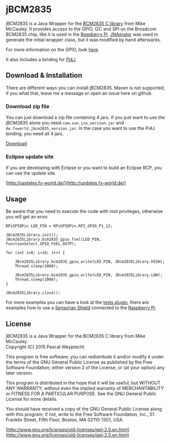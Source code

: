 # jBCM2835

jBCM2835 is a Java Wrapper for the [BCM2835 C library](http://www.airspayce.com/mikem/bcm2835/) from Mike McCauley. It provides access to the GPIO, I2C and SPI on the Broadcom BCM2835 chip, like it is used in the [Raspberry Pi](https://www.raspberrypi.org). [JNAerator](http://jnaerator.googlecode.com/) was used to generate the initial wrapper class, but it was modified by hand afterwards.

For more information on the GPIO, look [here](https://www.raspberrypi.org/documentation/usage/gpio/).

It also includes a binding for [Pi4J](http://pi4j.com/).

## Download & Installation

There are different ways you can install jBCM2835. Maven is not supported, if you what that, leave me a message or open an issue here on github. 

### Download zip file

You can just download a zip file containing 4 jars. If you just want to use the jBCM2835 alone you need `com.sun.jna_version.jar` and `de.fxworld.jbcm2835_version.jar`. In the case you want to use the Pi4J binding, you need all 4 jars.

[Download](http://download.fx-world.de/jbcm2835/jBCM2835-1.0.0-SNAPSHOT.zip) 

### Eclipse update site

If you are developing with Eclipse or you want to build an Eclipse RCP, you can use the update site. 

[http://updates.fx-world.de/](http://updates.fx-world.de/)

## Usage

Be aware that you need to execute the code with root privileges, otherwise you will get an error. 
			
	RPiGPIOPin LED_PIN = RPiGPIOPin.RPI_GPIO_P1_12;
		
	JBcm2835Library.init();			
	JBcm2835Library.bcm2835_gpio_fsel(LED_PIN, FunctionSelect.GPIO_FSEL_OUTP);
		
	for (int i=0; i<10; i++) {
	
		JBcm2835Library.bcm2835_gpio_write(LED_PIN, JBcm2835Library.HIGH);				
		Thread.sleep(1000);		
	
		JBcm2835Library.bcm2835_gpio_write(LED_PIN, JBcm2835Library.LOW);	
		Thread.sleep(1000);
	}
	
	JBcm2835Library.close();

For more examples you can have a look at the [tests plugin](https://github.com/fx-world/jBCM2835/tree/master/plugins/de.fxworld.jbcm2835.tests/src/de/fxworld/jbcm2835/tests), there are examples how to use a [Sensorian Shield](http://sensorian.io/) connected to the [Raspberry Pi](https://www.raspberrypi.org).
	
## License

jBCM2835 is a Java Wrapper for the BCM2835 C library from Mike McCauley.  
Copyright (C) 2015 Pascal Weyprecht

This program is free software; you can redistribute it and/or
modify it under the terms of the GNU General Public License
as published by the Free Software Foundation; either version 2
of the License, or (at your option) any later version.

This program is distributed in the hope that it will be useful,
but WITHOUT ANY WARRANTY; without even the implied warranty of
MERCHANTABILITY or FITNESS FOR A PARTICULAR PURPOSE.  See the
GNU General Public License for more details.

You should have received a copy of the GNU General Public License
along with this program; if not, write to the Free Software
Foundation, Inc., 51 Franklin Street, Fifth Floor, Boston, MA  02110-1301, USA.

[http://www.gnu.org/licenses/old-licenses/gpl-2.0.en.html](http://www.gnu.org/licenses/old-licenses/gpl-2.0.en.html)